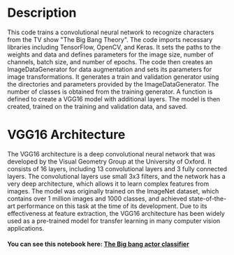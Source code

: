 # Description

This code trains a convolutional neural network to recognize characters from the TV show "The Big Bang Theory". The code imports necessary libraries including TensorFlow, OpenCV, and Keras. It sets the paths to the weights and data and defines parameters for the image size, number of channels, batch size, and number of epochs. The code then creates an ImageDataGenerator for data augmentation and sets its parameters for image transformations. It generates a train and validation generator using the directories and parameters provided by the ImageDataGenerator. The number of classes is obtained from the training generator. A function is defined to create a VGG16 model with additional layers. The model is then created, trained on the training and validation data, and saved.

# VGG16 Architecture

The VGG16 architecture is a deep convolutional neural network that was developed by the Visual Geometry Group at the University of Oxford. It consists of 16 layers, including 13 convolutional layers and 3 fully connected layers. The convolutional layers use small 3x3 filters, and the network has a very deep architecture, which allows it to learn complex features from images. The model was originally trained on the ImageNet dataset, which contains over 1 million images and 1000 classes, and achieved state-of-the-art performance on this task at the time of its development. Due to its effectiveness at feature extraction, the VGG16 architecture has been widely used as a pre-trained model for transfer learning in many computer vision applications.

#### You can see this notebook here: [The Big bang actor classifier](https://www.kaggle.com/mateusmos/the-big-bang-actor-classifier) 
